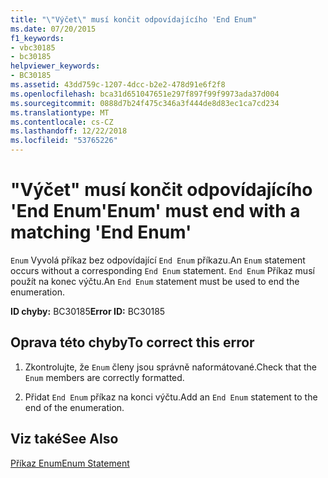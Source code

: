 ```yaml
---
title: "\"Výčet\" musí končit odpovídajícího 'End Enum"
ms.date: 07/20/2015
f1_keywords:
- vbc30185
- bc30185
helpviewer_keywords:
- BC30185
ms.assetid: 43dd759c-1207-4dcc-b2e2-478d91e6f2f8
ms.openlocfilehash: bca31d651047651e297f897f99f9973ada37d004
ms.sourcegitcommit: 0888d7b24f475c346a3f444de8d83ec1ca7cd234
ms.translationtype: MT
ms.contentlocale: cs-CZ
ms.lasthandoff: 12/22/2018
ms.locfileid: "53765226"
---
```

# <a name="enum-must-end-with-a-matching-end-enum"></a><span data-ttu-id="10895-102">"Výčet" musí končit odpovídajícího 'End Enum</span><span class="sxs-lookup"><span data-stu-id="10895-102">'Enum' must end with a matching 'End Enum'</span></span>
<span data-ttu-id="10895-103">`Enum` Vyvolá příkaz bez odpovídající `End Enum` příkazu.</span><span class="sxs-lookup"><span data-stu-id="10895-103">An `Enum` statement occurs without a corresponding `End Enum` statement.</span></span> <span data-ttu-id="10895-104">`End Enum` Příkaz musí použít na konec výčtu.</span><span class="sxs-lookup"><span data-stu-id="10895-104">An `End Enum` statement must be used to end the enumeration.</span></span>  
  
 <span data-ttu-id="10895-105">**ID chyby:** BC30185</span><span class="sxs-lookup"><span data-stu-id="10895-105">**Error ID:** BC30185</span></span>  
  
## <a name="to-correct-this-error"></a><span data-ttu-id="10895-106">Oprava této chyby</span><span class="sxs-lookup"><span data-stu-id="10895-106">To correct this error</span></span>  
  
1.  <span data-ttu-id="10895-107">Zkontrolujte, že `Enum` členy jsou správně naformátované.</span><span class="sxs-lookup"><span data-stu-id="10895-107">Check that the `Enum` members are correctly formatted.</span></span>  
  
2.  <span data-ttu-id="10895-108">Přidat `End Enum` příkaz na konci výčtu.</span><span class="sxs-lookup"><span data-stu-id="10895-108">Add an `End Enum` statement to the end of the enumeration.</span></span>  
  
## <a name="see-also"></a><span data-ttu-id="10895-109">Viz také</span><span class="sxs-lookup"><span data-stu-id="10895-109">See Also</span></span>  
 [<span data-ttu-id="10895-110">Příkaz Enum</span><span class="sxs-lookup"><span data-stu-id="10895-110">Enum Statement</span></span>](../../visual-basic/language-reference/statements/enum-statement.md)

